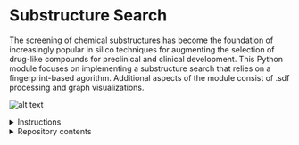 # Substructure Search

The screening of chemical substructures has become the foundation of increasingly popular in silico techniques for augmenting the selection of drug-like compounds for preclinical and clinical development. This Python module focuses on implementing a substructure search that relies on a fingerprint-based agorithm. Additional aspects of the module consist of .sdf processing and graph visualizations. 

![alt text](image.png)



<details>
<summary>Instructions</summary>
In order to run the script, the sutructure and substrucure .sdf files must be within the test_compounds directory. 
<br>
1. ./build_image.sh
<br>
2. ./interactive.sh
<br>
3. python molecule.py -sdf_file {structure_sdf_file} {substructure_sdf_file}
</details>

<details>
<summary>Repository contents</summary>
<br>
molecule.py: source code for the substructure screen
<br>
example.ipynb: jupyter notebook demonstrating examples of the substructure screen and visulations
<br>
provided.py: source code for sdf processing 
</details>








